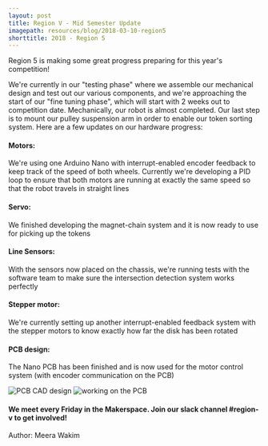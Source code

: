 ```yaml
---
layout: post
title: Region V - Mid Semester Update
imagepath: resources/blog/2018-03-10-region5
shorttitle: 2018 - Region 5
---
```


Region 5 is making some great progress preparing for this year's competition!

We're currently in our "testing phase" where we assemble our mechanical design and test out our various components, and we're approaching the start of our "fine tuning phase", which will start with 2 weeks out to competition date. Mechanically, our robot is almost completed. Our last step is to mount our pulley suspension arm in order to enable our token sorting system. Here are a few updates on our hardware progress:

#### Motors: 
We're using one Arduino Nano with interrupt-enabled encoder feedback to keep track of the speed of both wheels. Currently we're developing a PID loop to ensure that both motors are running at exactly the same speed so that the robot travels in straight lines

#### Servo: 
We finished developing the magnet-chain system and it is now ready to use for picking up the tokens

#### Line Sensors: 
With the sensors now placed on the chassis, we're running tests with the software team to make sure the intersection detection system works perfectly

#### Stepper motor:
We're currently setting up another interrupt-enabled feedback system with the stepper motors to know exactly how far the disk has been rotated

#### PCB design:
The Nano PCB has been finished and is now used for the motor control system (with encoder communication on the PCB)

<img alt="PCB CAD design" src="{{ site.baseurl }}/{{ page.imagepath }}/1.png" style="max-width:40%">
<img alt="working on the PCB" src="{{ site.baseurl }}/{{ page.imagepath }}/2.png" style="max-width:40%">

#### We meet every Friday in the Makerspace. Join our slack channel #region-v to get involved!

Author: Meera Wakim




